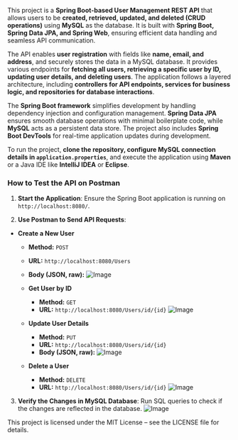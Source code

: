 This project is a **Spring Boot-based User Management REST API** that allows users to be **created, retrieved, updated, and deleted (CRUD operations)** using **MySQL** as the database.
It is built with **Spring Boot, Spring Data JPA, and Spring Web**, ensuring efficient data handling and seamless API communication.  

The API enables **user registration** with fields like **name, email, and address**, and securely stores the data in a MySQL database.
It provides various endpoints for **fetching all users, retrieving a specific user by ID, updating user details, and deleting users**.
The application follows a layered architecture, including **controllers for API endpoints, services for business logic, and repositories for database interactions**.  

The **Spring Boot framework** simplifies development by handling dependency injection and configuration management.
**Spring Data JPA** ensures smooth database operations with minimal boilerplate code, while **MySQL** acts as a persistent data store.
The project also includes **Spring Boot DevTools** for real-time application updates during development.  

To run the project, **clone the repository, configure MySQL connection details in `application.properties`**, and execute the application using **Maven** or a Java IDE like **IntelliJ IDEA** or **Eclipse**.

### **How to Test the API on Postman**  

1. **Start the Application**: Ensure the Spring Boot application is running on `http://localhost:8080/`.  

2. **Use Postman to Send API Requests**:  

 - **Create a New User**  
     - **Method:** `POST`  
     - **URL:** `http://localhost:8080/Users`  
     - **Body (JSON, raw):**
   ![Image](https://github.com/user-attachments/assets/019fbc09-27ff-45b0-8df1-409c17b53084)

   - **Get User by ID**  
     - **Method:** `GET`  
     - **URL:** `http://localhost:8080/Users/id/{id}`
       ![Image](https://github.com/user-attachments/assets/9b7497ce-c44c-4ee0-a959-192058aad649)

   - **Update User Details**  
     - **Method:** `PUT`  
     - **URL:** `http://localhost:8080/Users/id/{id}`  
     - **Body (JSON, raw):**
      ![Image](https://github.com/user-attachments/assets/b8961d04-2064-4b6c-9b28-794232d1d62c)
         
   - **Delete a User**  
     - **Method:** `DELETE`  
     - **URL:** `http://localhost:8080/Users/id/{id}`
       ![Image](https://github.com/user-attachments/assets/7a282030-4b92-4fcd-943b-a9463fed6961) 

3. **Verify the Changes in MySQL Database**: Run SQL queries to check if the changes are reflected in the database.
   ![Image](https://github.com/user-attachments/assets/10476f5d-d235-4125-8a4b-02095f40251d)

This project is licensed under the MIT License – see the LICENSE file for details.
